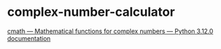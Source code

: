 complex-number-calculator
=========================
[cmath — Mathematical functions for complex numbers — Python 3.12.0 documentation](https://docs.python.org/3/library/cmath.html)
